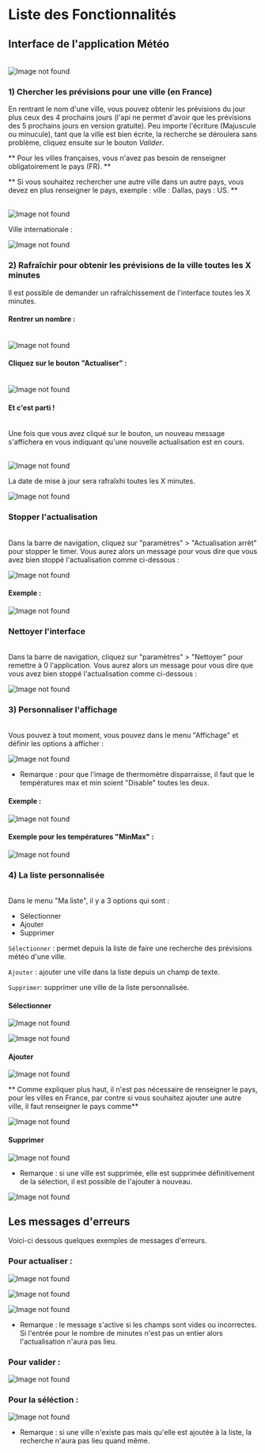 # Liste des Fonctionnalités

## Interface de l'application Météo

</br>![Image not found](images/interface1.png "interface")

### 1) Chercher les prévisions pour une ville (en France)

En rentrant le nom d'une ville, vous pouvez obtenir les prévisions du jour plus ceux des 4 prochains jours (l'api ne permet d'avoir que les prévisions des 5 prochains jours en version gratuite). Peu importe l'écriture (Majuscule ou minucule), tant que la ville est bien écrite, la recherche se déroulera sans problème, cliquez ensuite sur le bouton *Valider*. 

** Pour les villes françaises, vous n'avez pas besoin de renseigner obligatoirement le pays (FR). **

** Si vous souhaitez rechercher une autre ville dans un autre pays, vous devez en plus renseigner le pays, exemple : ville : Dallas, pays : US. **

</br>![Image not found](images/interface2.png "interface")

Ville internationale :

![Image not found](images/interface23.png "interface")

### 2) Rafraîchir pour obtenir les prévisions de la ville toutes les X minutes

Il est possible de demander un rafraîchissement de l'interface toutes les X minutes.

#### Rentrer un nombre :

</br>![Image not found](images/interface3.png "interface")

#### Cliquez sur le bouton "Actualiser" :

</br>![Image not found](images/interface4.png "interface")

#### Et c'est parti !

</br>Une fois que vous avez cliqué sur le bouton, un nouveau message s'affichera en vous indiquant qu'une nouvelle actualisation est en cours.

</br>![Image not found](images/interface5.png "interface")

La date de mise à jour sera rafraîxhi toutes les X minutes.

![Image not found](images/interface6.png "interface")

### Stopper l'actualisation

</br> Dans la barre de navigation, cliquez sur "paramètres" > "Actualisation arrêt" pour stopper le timer. Vous aurez alors un message pour vous dire que vous avez bien stoppé l'actualisation comme ci-dessous :

![Image not found](images/interface7.png "interface")

#### Exemple :

![Image not found](images/interface8.png "interface")

### Nettoyer l'interface

</br> Dans la barre de navigation, cliquez sur "paramètres" > "Nettoyer" pour remettre à 0 l'application. Vous aurez alors un message pour vous dire que vous avez bien stoppé l'actualisation comme ci-dessous :

![Image not found](images/interface9.png "interface")

### 3) Personnaliser l'affichage 

</br> Vous pouvez à tout moment, vous pouvez dans le menu "Affichage" et définir les options à afficher :

![Image not found](images/interface10.png "interface")

* Remarque : pour que l'image de thermomètre disparraisse, il faut que le températures max et min soient "Disable" toutes les deux.

#### Exemple :

![Image not found](images/interface11.png "interface")

#### Exemple pour les températures "MinMax" :

![Image not found](images/interface12.png "interface")

### 4) La liste personnalisée

</br> Dans le menu "Ma liste", il y a 3 options qui sont :

* Sélectionner
* Ajouter
* Supprimer

`Sélectionner` : permet depuis la liste de faire une recherche des prévisions météo d'une ville.

`Ajouter` : ajouter une ville dans la liste depuis un champ de texte.

`Supprimer`: supprimer une ville de la liste personnalisée.

#### Sélectionner

![Image not found](images/interface13.png "interface")

![Image not found](images/interface14.png "interface")

#### Ajouter

![Image not found](images/interface15.png "interface")

** Comme expliquer plus haut, il n'est pas nécessaire de renseigner le pays, pour les villes en France, par contre si vous souhaitez ajouter une autre ville, il faut renseigner le pays comme**

![Image not found](images/interface16.png "interface")

#### Supprimer

![Image not found](images/interface17.png "interface")

* Remarque : si une ville est supprimée, elle est supprimée définitivement de la sélection, il est possible de l'ajouter à nouveau.

![Image not found](images/interface18.png "interface")

## Les messages d'erreurs

Voici-ci dessous quelques exemples de messages d'erreurs.

### Pour actualiser :

![Image not found](images/interface20.png "interface")

![Image not found](images/interface21.png "interface")

![Image not found](images/interface22.png "interface")

* Remarque : le message s'active si les champs sont vides ou incorrectes. Si l'entrée pour le nombre de minutes n'est pas un entier alors l'actualisation n'aura pas lieu.

### Pour valider :

![Image not found](images/interface19.png "interface")

### Pour la séléction :

![Image not found](images/interface25.png "interface")

* Remarque : si une ville n'existe pas mais qu'elle est ajoutée à la liste, la recherche n'aura pas lieu quand même.